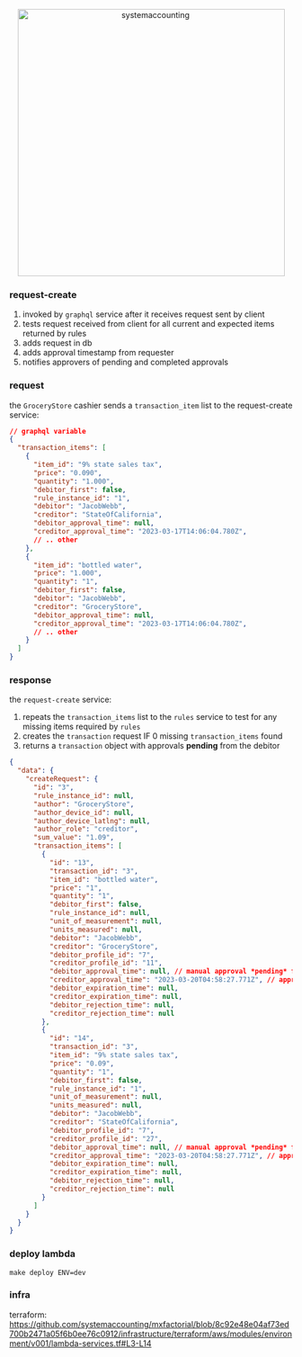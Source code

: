 <p align="center">
  <img width="475" alt="systemaccounting" src="https://user-images.githubusercontent.com/12200465/37568924-06f05d08-2a99-11e8-8891-60f373b33421.png">
</p>

### request-create

1. invoked by `graphql` service after it receives request sent by client
1. tests request received from client for all current and expected items returned by rules
1. adds request in db
1. adds approval timestamp from requester
1. notifies approvers of pending and completed approvals

### request

the `GroceryStore` cashier sends a `transaction_item` list to the request-create service:

```json
// graphql variable
{
  "transaction_items": [
    {
      "item_id": "9% state sales tax",
      "price": "0.090",
      "quantity": "1.000",
      "debitor_first": false,
      "rule_instance_id": "1",
      "debitor": "JacobWebb",
      "creditor": "StateOfCalifornia",
      "debitor_approval_time": null,
      "creditor_approval_time": "2023-03-17T14:06:04.780Z",
      // .. other
    },
    {
      "item_id": "bottled water",
      "price": "1.000",
      "quantity": "1",
      "debitor_first": false,
      "debitor": "JacobWebb",
      "creditor": "GroceryStore",
      "debitor_approval_time": null,
      "creditor_approval_time": "2023-03-17T14:06:04.780Z",
      // .. other
    }
  ]
}
```

### response

the `request-create` service:
1. repeats the `transaction_items` list to the `rules` service to test for any missing items required by `rules`
1. creates the `transaction` request IF 0 missing `transaction_items` found
1. returns a `transaction` object with approvals **pending** from the debitor

```json
{
  "data": {
    "createRequest": {
      "id": "3",
      "rule_instance_id": null,
      "author": "GroceryStore",
      "author_device_id": null,
      "author_device_latlng": null,
      "author_role": "creditor",
      "sum_value": "1.09",
      "transaction_items": [
        {
          "id": "13",
          "transaction_id": "3",
          "item_id": "bottled water",
          "price": "1",
          "quantity": "1",
          "debitor_first": false,
          "rule_instance_id": null,
          "unit_of_measurement": null,
          "units_measured": null,
          "debitor": "JacobWebb",
          "creditor": "GroceryStore",
          "debitor_profile_id": "7",
          "creditor_profile_id": "11",
          "debitor_approval_time": null, // manual approval *pending* from debitor
          "creditor_approval_time": "2023-03-20T04:58:27.771Z", // approved by creditor
          "debitor_expiration_time": null,
          "creditor_expiration_time": null,
          "debitor_rejection_time": null,
          "creditor_rejection_time": null
        },
        {
          "id": "14",
          "transaction_id": "3",
          "item_id": "9% state sales tax",
          "price": "0.09",
          "quantity": "1",
          "debitor_first": false,
          "rule_instance_id": "1",
          "unit_of_measurement": null,
          "units_measured": null,
          "debitor": "JacobWebb",
          "creditor": "StateOfCalifornia",
          "debitor_profile_id": "7",
          "creditor_profile_id": "27",
          "debitor_approval_time": null, // manual approval *pending* from debitor
          "creditor_approval_time": "2023-03-20T04:58:27.771Z", // approved by creditor
          "debitor_expiration_time": null,
          "creditor_expiration_time": null,
          "debitor_rejection_time": null,
          "creditor_rejection_time": null
        }
      ]
    }
  }
}
```

### deploy lambda

`make deploy ENV=dev`

### infra

terraform: https://github.com/systemaccounting/mxfactorial/blob/8c92e48e04af73ed700b2471a05f6b0ee76c0912/infrastructure/terraform/aws/modules/environment/v001/lambda-services.tf#L3-L14